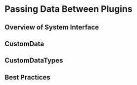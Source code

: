 # Passing Data Between Plugins

## Overview of System Interface

## CustomData

## CustomDataTypes

## Best Practices
